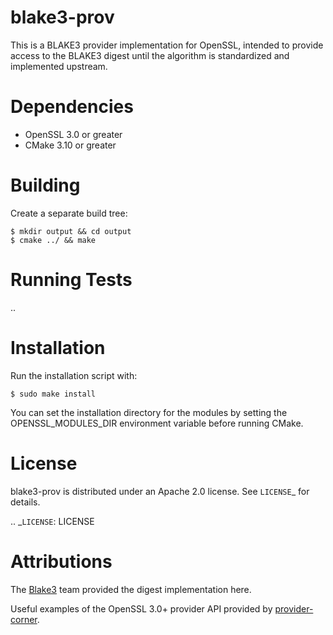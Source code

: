 blake3-prov
======================

This is a BLAKE3 provider implementation for OpenSSL, intended to provide access to the BLAKE3 digest until the algorithm is standardized and implemented upstream.

Dependencies
========
 - OpenSSL 3.0 or greater
 - CMake 3.10 or greater


Building
========

Create a separate build tree:

    $ mkdir output && cd output
    $ cmake ../ && make

Running Tests
=============

..

Installation
============

Run the installation script with:

    $ sudo make install

You can set the installation directory for the modules by setting the OPENSSL_MODULES_DIR environment variable before running CMake.

License
=======
blake3-prov is distributed under an Apache 2.0 license. See `LICENSE`_ for details.

.. _`LICENSE`: LICENSE

Attributions
============
The [Blake3](https://github.com/BLAKE3-team/BLAKE3) team provided the digest implementation here.

Useful examples of the OpenSSL 3.0+ provider API provided by [provider-corner](https://github.com/provider-corner).